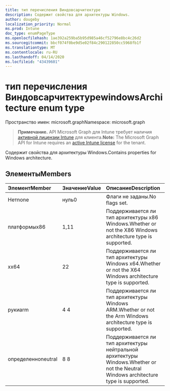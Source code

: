 ```yaml
---
title: тип перечисления Виндовсарчитектуре
description: Содержит свойства для архитектуры Windows.
author: dougeby
localization_priority: Normal
ms.prod: Intune
doc_type: enumPageType
ms.openlocfilehash: 1ae392a259ba5b95d985a46cf52796e8bc4c26d2
ms.sourcegitcommit: bbcf074f0be9d5e02f84c290122850cc5968fb1f
ms.translationtype: MT
ms.contentlocale: ru-RU
ms.lasthandoff: 04/14/2020
ms.locfileid: "43439601"
---
```

# <a name="windowsarchitecture-enum-type"></a><span data-ttu-id="ca11a-103">тип перечисления Виндовсарчитектуре</span><span class="sxs-lookup"><span data-stu-id="ca11a-103">windowsArchitecture enum type</span></span>

<span data-ttu-id="ca11a-104">Пространство имен: microsoft.graph</span><span class="sxs-lookup"><span data-stu-id="ca11a-104">Namespace: microsoft.graph</span></span>

> <span data-ttu-id="ca11a-105">**Примечание.** API Microsoft Graph для Intune требует наличия [активной лицензии Intune](https://go.microsoft.com/fwlink/?linkid=839381) для клиента.</span><span class="sxs-lookup"><span data-stu-id="ca11a-105">**Note:** The Microsoft Graph API for Intune requires an [active Intune license](https://go.microsoft.com/fwlink/?linkid=839381) for the tenant.</span></span>

<span data-ttu-id="ca11a-106">Содержит свойства для архитектуры Windows.</span><span class="sxs-lookup"><span data-stu-id="ca11a-106">Contains properties for Windows architecture.</span></span>

## <a name="members"></a><span data-ttu-id="ca11a-107">Элементы</span><span class="sxs-lookup"><span data-stu-id="ca11a-107">Members</span></span>
|<span data-ttu-id="ca11a-108">Элемент</span><span class="sxs-lookup"><span data-stu-id="ca11a-108">Member</span></span>|<span data-ttu-id="ca11a-109">Значение</span><span class="sxs-lookup"><span data-stu-id="ca11a-109">Value</span></span>|<span data-ttu-id="ca11a-110">Описание</span><span class="sxs-lookup"><span data-stu-id="ca11a-110">Description</span></span>|
|:---|:---|:---|
|<span data-ttu-id="ca11a-111">Нет</span><span class="sxs-lookup"><span data-stu-id="ca11a-111">none</span></span>|<span data-ttu-id="ca11a-112">нуль</span><span class="sxs-lookup"><span data-stu-id="ca11a-112">0</span></span>|<span data-ttu-id="ca11a-113">Флаги не заданы.</span><span class="sxs-lookup"><span data-stu-id="ca11a-113">No flags set.</span></span>|
|<span data-ttu-id="ca11a-114">платформы</span><span class="sxs-lookup"><span data-stu-id="ca11a-114">x86</span></span>|<span data-ttu-id="ca11a-115">1,1</span><span class="sxs-lookup"><span data-stu-id="ca11a-115">1</span></span>|<span data-ttu-id="ca11a-116">Поддерживается ли тип архитектуры x86 Windows.</span><span class="sxs-lookup"><span data-stu-id="ca11a-116">Whether or not the X86 Windows architecture type is supported.</span></span>|
|<span data-ttu-id="ca11a-117">x</span><span class="sxs-lookup"><span data-stu-id="ca11a-117">x64</span></span>|<span data-ttu-id="ca11a-118">2</span><span class="sxs-lookup"><span data-stu-id="ca11a-118">2</span></span>|<span data-ttu-id="ca11a-119">Поддерживается ли тип архитектуры Windows x64.</span><span class="sxs-lookup"><span data-stu-id="ca11a-119">Whether or not the X64 Windows architecture type is supported.</span></span>|
|<span data-ttu-id="ca11a-120">руки</span><span class="sxs-lookup"><span data-stu-id="ca11a-120">arm</span></span>|<span data-ttu-id="ca11a-121">4 </span><span class="sxs-lookup"><span data-stu-id="ca11a-121">4</span></span>|<span data-ttu-id="ca11a-122">Поддерживается ли тип архитектуры Windows ARM.</span><span class="sxs-lookup"><span data-stu-id="ca11a-122">Whether or not the Arm Windows architecture type is supported.</span></span>|
|<span data-ttu-id="ca11a-123">определенно</span><span class="sxs-lookup"><span data-stu-id="ca11a-123">neutral</span></span>|<span data-ttu-id="ca11a-124">8 </span><span class="sxs-lookup"><span data-stu-id="ca11a-124">8</span></span>|<span data-ttu-id="ca11a-125">Поддерживается ли тип архитектуры нейтральной архитектуры Windows.</span><span class="sxs-lookup"><span data-stu-id="ca11a-125">Whether or not the Neutral Windows architecture type is supported.</span></span>|







